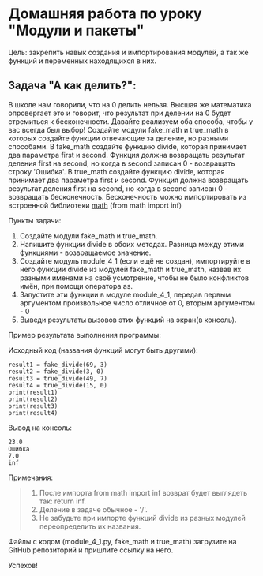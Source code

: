 # Домашняя работа по уроку "Модули и пакеты"

Цель: закрепить навык создания и импортирования модулей, а так же функций и
переменных находящихся в них.

## Задача "А как делить?":

В школе нам говорили, что на 0 делить нельзя. Высшая же математика
опровергает это и говорит, что результат при делении на 0 будет
стремиться к бесконечности.
Давайте реализуем оба способа, чтобы у вас всегда был выбор!
Создайте модули fake_math и true_math в которых создайте функции
отвечающие за деление, но разными способами.
В fake_math создайте функцию divide, которая принимает два параметра
first и second. Функция должна возвращать результат деления first на
second, но когда в second записан 0 - возвращать строку 'Ошибка'.
В true_math создайте функцию divide, которая принимает два параметра
first и second. Функция должна возвращать результат деления first на
second, но когда в second записан 0 - возвращать бесконечность.
Бесконечность можно импортировать из встроенной библиотеки
[math](https://docs.python.org/3/library/math.html)
(from math import inf)

Пункты задачи:
1. Создайте модули fake_math и true_math.
2. Напишите функции divide в обоих методах. Разница между этими
   функциями - возвращаемое значение.
3. Создайте модуль module_4_1 (если ещё не создан), импортируйте в
   него функции divide из модулей fake_math и true_math, назвав их
   разными именами на своё усмотрение, чтобы не было конфликтов имён,
   при помощи оператора as.
4. Запустите эти функции в модуле module_4_1, передав первым
   аргументом произвольное число отличное от 0, вторым аргументом - 0
5. Выведи результаты вызовов этих функций на экран(в консоль).

Пример результата выполнения программы:

Исходный код (названия функций могут быть другими):
```
result1 = fake_divide(69, 3)
result2 = fake_divide(3, 0)
result3 = true_divide(49, 7)
result4 = true_divide(15, 0)
print(result1)
print(result2)
print(result3)
print(result4)
```

Вывод на консоль:
```
23.0
Ошибка
7.0
inf
```

Примечания:
> 1. После импорта from math import inf возврат будет выглядеть так:
   return inf.
> 2. Деление в задаче обычное - '/'.
> 3. Не забудьте при импорте функций divide из разных модулей
   переопределить их названия.

Файлы с кодом (module_4_1.py, fake_math и true_math) загрузите на GitHub
репозиторий и пришлите ссылку на него.

Успехов!
